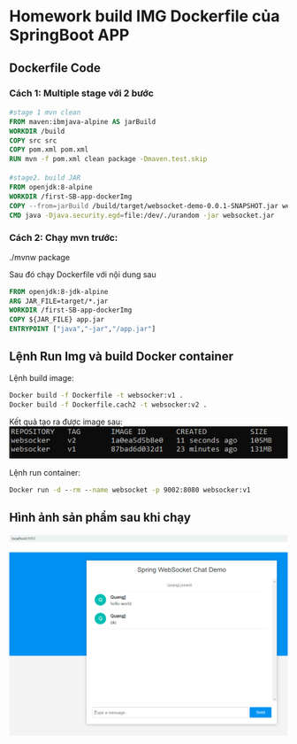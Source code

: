 # Homework build IMG Dockerfile của SpringBoot APP

## Dockerfile Code 
### Cách 1: Multiple stage với 2 bước
```Dockerfile
#stage 1 mvn clean
FROM maven:ibmjava-alpine AS jarBuild
WORKDIR /build
COPY src src 
COPY pom.xml pom.xml
RUN mvn -f pom.xml clean package -Dmaven.test.skip

#stage2. build JAR
FROM openjdk:8-alpine
WORKDIR /first-SB-app-dockerImg
COPY --from=jarBuild /build/target/websocket-demo-0.0.1-SNAPSHOT.jar websocket.jar
CMD java -Djava.security.egd=file:/dev/./urandom -jar websocket.jar
```

### Cách 2: Chạy mvn trước:
./mvnw package

Sau đó chạy Dockerfile với nội dung sau
```Dockerfile
FROM openjdk:8-jdk-alpine
ARG JAR_FILE=target/*.jar
WORKDIR /first-SB-app-dockerImg
COPY ${JAR_FILE} app.jar
ENTRYPOINT ["java","-jar","/app.jar"]
```

## Lệnh Run Img và build Docker container

Lệnh build image: 
```cmd
Docker build -f Dockerfile -t websocker:v1 .
Docker build -f Dockerfile.cach2 -t websocker:v2 .
```

Kết quả tạo ra được image sau:
![](dockerImg.jpg)

Lệnh run container:
```cmd
Docker run -d --rm --name websocket -p 9002:8080 websocker:v1
```
## Hình ảnh sản phẩm sau khi chạy

![](Webchat.jpg)

